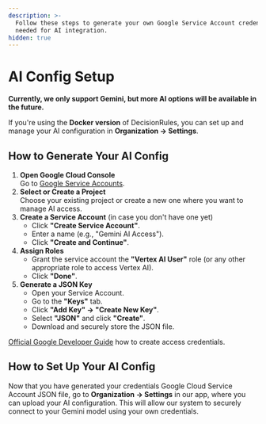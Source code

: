 ```yaml
---
description: >-
  Follow these steps to generate your own Google Service Account credentials
  needed for AI integration.
hidden: true
---
```


# AI Config Setup

**Currently, we only support Gemini, but more AI options will be available in the future.**

If you're using the **Docker version** of DecisionRules, you can set up and manage your AI configuration in **Organization → Settings**.

## How to Generate Your AI Config

1. **Open Google Cloud Console**\
   Go to [Google Service Accounts](https://console.cloud.google.com/iam-admin/serviceaccounts).
2. **Select or Create a Project**\
   Choose your existing project or create a new one where you want to manage AI access.
3. **Create a Service Account** (in case you don't have one yet)
   * Click **"Create Service Account"**.
   * Enter a name (e.g., "Gemini AI Access").
   * Click **"Create and Continue"**.
4. **Assign Roles**
   * Grant the service account the **"Vertex AI User"** role (or any other appropriate role to access Vertex AI).
   * Click **"Done"**.
5. **Generate a JSON Key**
   * Open your Service Account.
   * Go to the **"Keys"** tab.
   * Click **"Add Key" → "Create New Key"**.
   * Select **"JSON"** and click **"Create"**.
   * Download and securely store the JSON file.

[Official Google Developer Guide](https://developers.google.com/workspace/guides/create-credentials) how to create access credentials.

## How to Set Up Your AI Config

Now that you have generated your credentials Google Cloud Service Account JSON file, go to **Organization → Settings** in our app, where you can upload your AI configuration. This will allow our system to securely connect to your Gemini model using your own credentials.&#x20;
